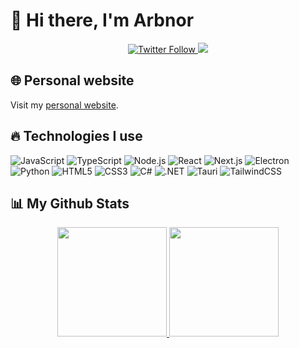# 👋 Hi there, I'm Arbnor

<p align="center">
  <a href="https://twitter.com/the_arbnor">
    <img alt="Twitter Follow" src="https://img.shields.io/twitter/follow/the_arbnor?logo=twitter&style=for-the-badge">
  </a>
  <a href="https://mas.to/@masnor">
    <img src="https://img.shields.io/mastodon/follow/109334880637363941?domain=https%3A%2F%2Fmas.to&logo=mastodon&style=for-the-badge">
  </a>
</p>

## 🌐 Personal website 
Visit my [personal website](https://arbnor.xyz/).

## 🔥 Technologies I use
![JavaScript](https://img.shields.io/badge/-JavaScript-black?style=flat-square&logo=javascript)
![TypeScript](https://shields.io/badge/TypeScript-3178C6?logo=TypeScript&logoColor=FFF&style=flat-square)
![Node.js](https://img.shields.io/badge/-Node.js-black?style=flat-square&logo=Node.js)
![React](https://img.shields.io/badge/-React-black?style=flat-square&logo=react)
![Next.js](https://img.shields.io/badge/-Next.js-black?style=flat-square&logo=Next.js)
![Electron](https://img.shields.io/badge/-Electron-black?style=flat-square&logo=Electron)
![Python](https://img.shields.io/badge/-Python-black?style=flat-square&logo=python)
![HTML5](https://img.shields.io/badge/-HTML5-E34F26?style=flat-square&logo=html5&logoColor=white)
![CSS3](https://img.shields.io/badge/-CSS3-1572B6?style=flat-square&logo=css3)
![C#](https://img.shields.io/badge/-C%23-239120?style=flat-square&logo=c-sharp&logoColor=white)
![.NET](https://img.shields.io/badge/-.NET-5C2D91?style=flat-square&logo=.net)
![Tauri](https://img.shields.io/badge/-Tauri-black?style=flat-square&logo=Tauri)
![TailwindCSS](https://img.shields.io/badge/-TailwindCSS-38B2AC?style=flat-square&logo=tailwind-css&logoColor=white)

## 📊 My Github Stats

<p align="center">
  <a href="https://github.com/codenor">
    <img height="175em" src="https://github-readme-stats-codenor.vercel.app/api?username=codenor&theme=default&include_all_commits=true&show_icons=true">
  </a>
  <a href="https://github.com/codenor">
    <img height="175em" src="https://github-readme-stats-codenor.vercel.app/api/top-langs/?username=codenor&theme=default&langs_count=6&layout=compact">
  </a>
</p>

